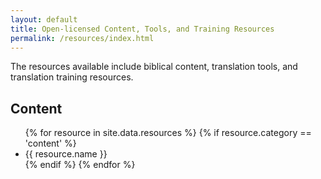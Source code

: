 ```yaml
---
layout: default
title: Open-licensed Content, Tools, and Training Resources
permalink: /resources/index.html
---
```


The resources available include biblical content, translation tools, and translation training resources.

## Content

<ul>
{% for resource in site.data.resources %}
 {% if resource.category == 'content' %}
  <li>{{ resource.name }}</li>
 {% endif %}
{% endfor %}
</ul>
